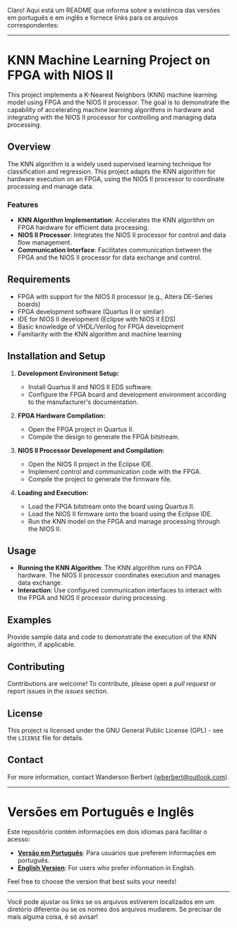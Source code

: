 Claro! Aqui está um README que informa sobre a existência das versões em português e em inglês e fornece links para os arquivos correspondentes:

---

# KNN Machine Learning Project on FPGA with NIOS II

This project implements a K-Nearest Neighbors (KNN) machine learning model using FPGA and the NIOS II processor. The goal is to demonstrate the capability of accelerating machine learning algorithms in hardware and integrating with the NIOS II processor for controlling and managing data processing.

## Overview

The KNN algorithm is a widely used supervised learning technique for classification and regression. This project adapts the KNN algorithm for hardware execution on an FPGA, using the NIOS II processor to coordinate processing and manage data.

### Features

- **KNN Algorithm Implementation**: Accelerates the KNN algorithm on FPGA hardware for efficient data processing.
- **NIOS II Processor**: Integrates the NIOS II processor for control and data flow management.
- **Communication Interface**: Facilitates communication between the FPGA and the NIOS II processor for data exchange and control.

## Requirements

- FPGA with support for the NIOS II processor (e.g., Altera DE-Series boards)
- FPGA development software (Quartus II or similar)
- IDE for NIOS II development (Eclipse with NIOS II EDS)
- Basic knowledge of VHDL/Verilog for FPGA development
- Familiarity with the KNN algorithm and machine learning

## Installation and Setup

1. **Development Environment Setup:**
   - Install Quartus II and NIOS II EDS software.
   - Configure the FPGA board and development environment according to the manufacturer's documentation.

2. **FPGA Hardware Compilation:**
   - Open the FPGA project in Quartus II.
   - Compile the design to generate the FPGA bitstream.

3. **NIOS II Processor Development and Compilation:**
   - Open the NIOS II project in the Eclipse IDE.
   - Implement control and communication code with the FPGA.
   - Compile the project to generate the firmware file.

4. **Loading and Execution:**
   - Load the FPGA bitstream onto the board using Quartus II.
   - Load the NIOS II firmware onto the board using the Eclipse IDE.
   - Run the KNN model on the FPGA and manage processing through the NIOS II.

## Usage

- **Running the KNN Algorithm**: The KNN algorithm runs on FPGA hardware. The NIOS II processor coordinates execution and manages data exchange.
- **Interaction**: Use configured communication interfaces to interact with the FPGA and NIOS II processor during processing.

## Examples

Provide sample data and code to demonstrate the execution of the KNN algorithm, if applicable.

## Contributing

Contributions are welcome! To contribute, please open a *pull request* or report issues in the *issues* section.

## License

This project is licensed under the GNU General Public License (GPL) - see the `LICENSE` file for details.

## Contact

For more information, contact Wanderson Berbert (wberbert@outlook.com).

---

# Versões em Português e Inglês

Este repositório contém informações em dois idiomas para facilitar o acesso:

- **[Versão em Português](README.pt-br.md)**: Para usuários que preferem informações em português.
- **[English Version](README.en.md)**: For users who prefer information in English.

Feel free to choose the version that best suits your needs!

---

Você pode ajustar os links se os arquivos estiverem localizados em um diretório diferente ou se os nomes dos arquivos mudarem. Se precisar de mais alguma coisa, é só avisar!

